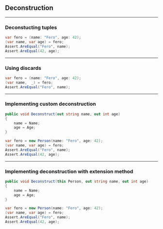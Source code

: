 ## Deconstruction

---

### Deconstucting tuples

```csharp
var fero = (name: "Fero", age: 42);
(var name, var age) = fero;
Assert.AreEqual("Fero", name);
Assert.AreEqual(42, age);
```

---

### Using discards

```csharp
var fero = (name: "Fero", age: 42);
(var name,  _) = fero;
Assert.AreEqual("Fero", name);
```

---

### Implementing custom deconstruction

```csharp
public void Deconstruct(out string name, out int age)
{
    name = Name;
    age = Age;
}

var fero = new Person(name: "Fero", age: 42);
(var name, var age) = fero;
Assert.AreEqual("Fero", name);
Assert.AreEqual(42, age);
```

---

### Implementing deconstruction with extension method

```csharp
public void Deconstruct(this Person, out string name, out int age)
{
    name = Name;
    age = Age;
}

var fero = new Person(name: "Fero", age: 42);
(var name, var age) = fero;
Assert.AreEqual("Fero", name);
Assert.AreEqual(42, age);
```


